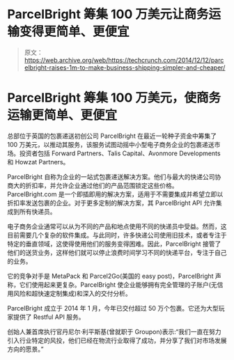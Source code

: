 # ParcelBright 筹集 100 万美元让商务运输变得更简单、更便宜 

> 原文：<https://web.archive.org/web/https://techcrunch.com/2014/12/12/parcelbright-raises-1m-to-make-business-shipping-simpler-and-cheaper/>

# ParcelBright 筹集 100 万美元，使商务运输更简单、更便宜

总部位于英国的包裹递送初创公司 ParcelBright 在最近一轮种子资金中筹集了 100 万美元，以推动其服务，该服务试图动摇中小型电子商务企业的包裹递送市场。投资者包括 Forward Partners、Talis Capital、Avonmore Developments 和 Howzat Partners。

ParcelBright 自称为企业的一站式包裹递送解决方案。他们与最大的快递公司协商大的折扣率，并允许企业通过他们的产品范围锁定这些价格。ParcelBright.com 是一个即插即用的解决方案，适用于不需要集成并希望立即以折扣率发送包裹的企业。对于更多定制的解决方案，其 ParcelBright API 允许集成到所有快递员。

电子商务企业通常可以从为不同的产品和地点使用不同的快递员中受益。然而，这目前需要几个复杂的软件集成。与此同时，许多快递公司使用旧技术，或者专注于特定的垂直领域，这使得使用他们的服务变得困难。因此，ParcelBright 接管了他们的送货业务，这样他们就可以停止浪费时间学习不同的快递平台，专注于自己的业务。

它的竞争对手是 MetaPack 和 Parcel2Go(美国的 easy post)，ParcelBright 声称，它们使用起来更复杂。ParcelBright 使企业能够拥有完全管理的子账户(无信用风险和超快速定制集成)和深入的交付分析。

ParcelBright 成立于 2014 年 1 月，今年已交付超过 50 万个包裹。它还为大型玩家提供了 Restful API 服务。

创始人兼首席执行官丹尼尔·利平斯基(曾就职于 Groupon)表示:“我们一直在努力引入行业特定的风投，他们已经在物流行业取得了成功，并分享了我们对市场发展方向的愿景。”